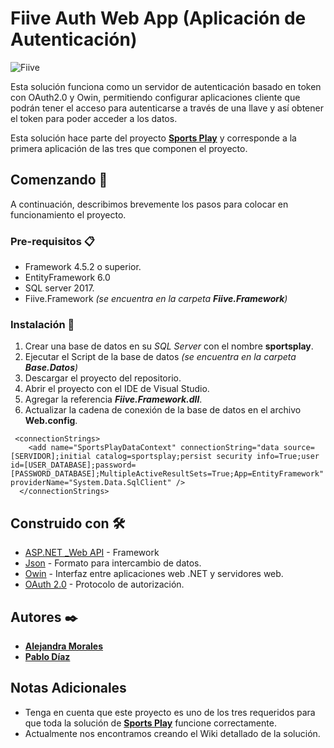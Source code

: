 ﻿# Fiive Auth Web App (Aplicación de Autenticación)
![Fiive](https://fiivestudio.com/wp-content/uploads/2020/06/Fiive-Open-Source_2.png)

Esta solución funciona como un servidor de autenticación basado en token con OAuth2.0 y Owin, permitiendo configurar aplicaciones cliente que podrán tener el acceso para autenticarse a través de una llave y así obtener el token para poder acceder a los datos. 

Esta solución hace parte del proyecto **[Sports Play]([https://fiivestudio.com/2020/06/09/conoce-sports-play/](https://fiivestudio.com/2020/06/09/conoce-sports-play/))** y corresponde a la primera aplicación de las tres que componen el proyecto. 

## Comenzando 🚀

A continuación, describimos brevemente los pasos para colocar en funcionamiento el proyecto. 

### Pre-requisitos 📋

 - Framework 4.5.2 o superior. 
 - EntityFramework 	6.0
 - SQL server 2017.
 - Fiive.Framework *(se encuentra en la carpeta **Fiive.Framework**)*
   
### Instalación 🔧

 1. Crear una base de datos en su *SQL Server* con el nombre **sportsplay**.
 2. Ejecutar el Script de la base de datos *(se encuentra en la carpeta **Base.Datos**)*
 3. Descargar el proyecto del repositorio.
 4. Abrir el proyecto con el IDE de Visual Studio. 
 5. Agregar la referencia ***Fiive.Framework.dll***.
 6. Actualizar la cadena de conexión de la base de datos en el archivo **Web.config**.

```
 <connectionStrings>
    <add name="SportsPlayDataContext" connectionString="data source=[SERVIDOR];initial catalog=sportsplay;persist security info=True;user id=[USER_DATABASE];password=[PASSWORD_DATABASE];MultipleActiveResultSets=True;App=EntityFramework" providerName="System.Data.SqlClient" />
  </connectionStrings>
```


## Construido con 🛠️

* [ASP.NET _Web API](https://dotnet.microsoft.com/apps/aspnet/apis) - Framework
* [Json](https://www.nuget.org/packages/Newtonsoft.Json/) - Formato para intercambio de datos.
* [Owin](http://owin.org/) - Interfaz entre aplicaciones web .NET y servidores web.
* [OAuth 2.0](https://oauth.net/2/) - Protocolo de autorización.

## Autores ✒️

* **[Alejandra Morales](https://fiivestudio.com/alejandra-morales)**
* **[Pablo Díaz](https://fiivestudio.com/pablo-diaz)**

## Notas Adicionales

* Tenga en cuenta que este proyecto es uno de los tres requeridos para que toda la solución de **[Sports Play]([https://fiivestudio.com/2020/06/09/conoce-sports-play/](https://fiivestudio.com/2020/06/09/conoce-sports-play/))** funcione correctamente. 
* Actualmente nos encontramos creando el Wiki detallado de la solución. 
